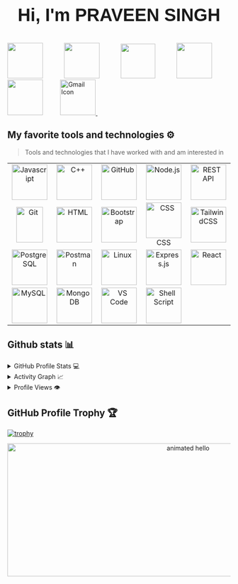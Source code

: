  # <p align="center" style="font-family: 'Cal Sans', sans-serif; font-size: 40; font-weight: bold;"> Hi, I'm PRAVEEN SINGH </p>

<div align="justify">
<a href="https://www.instagram.com/praveensingh.suryavanshi/" title='Follow me on Instagram'>
<img src="https://img.icons8.com/?size=100&id=5eT5OnLluNOx&format=png&color=000000" width="80" height="80"></a>
 &nbsp;&nbsp;&nbsp;&nbsp;&nbsp;&nbsp;&nbsp;&nbsp;
<a href="https://www.twitter.com/praveensuryav13/" title='Follow me on Twitter'>
<img src="https://img.icons8.com/?size=100&id=R2tXmQrmni1l&format=png&color=000000" width="80" height="80"></a>
&nbsp;&nbsp;&nbsp;&nbsp;&nbsp;&nbsp;&nbsp;&nbsp;
<a href="https://www.linkedin.com/in/praveensingh-in/" title='Follow me on LinkedIn'>
<img src="https://img.icons8.com/?size=100&id=60ZV_wYC0BM2&format=png&color=000000" width="78" height="78"></a>
&nbsp;&nbsp;&nbsp;&nbsp;&nbsp;&nbsp;&nbsp;&nbsp;
<a href="https://t.me/praveensingh1/" title='Follow me on Telegram'>
<img src="https://img.icons8.com/?size=100&id=UIL5ogsYIbpU&format=png&color=000000" width="80" height="80"></a>
&nbsp;&nbsp;&nbsp;&nbsp;&nbsp;&nbsp;&nbsp;&nbsp;
<a href="https://reddit.com/user/praveensingh-reddit//" title='Follow me on reddit'>
<img src="https://img.icons8.com/?size=100&id=kshUdu5u4FCX&format=png&color=000000" width="80" height="80"></a>
&nbsp;&nbsp;&nbsp;&nbsp;&nbsp;&nbsp;&nbsp;&nbsp;
<a href="mailto:praveensuryavanshi.dev@gmail.com" title="Mail to me">
  <img src="https://img.icons8.com/?size=100&id=nQ4dZIRCI0nW&format=png&color=000000" width="80" height="80" alt="Gmail Icon">
</a>
&nbsp;&nbsp;&nbsp;&nbsp;&nbsp;&nbsp;&nbsp;&nbsp;


</div>

## My favorite tools and technologies ⚙️

> Tools and technologies that I have worked with and am interested in

<table>
  <tr >
    <td align="center" width="96">
      <img src="https://user-images.githubusercontent.com/74038190/212257454-16e3712e-945a-4ca2-b238-408ad0bf87e6.gif" alt="Javascript" width="80" height="80" />
      <br>
    </td>
    <td align="center" width="96">
      <img src="https://techstack-generator.vercel.app/cpp-icon.svg" alt="C++" width="80" height="80" />
      <br>
    </td>
    <td align="center" width="96">
      <img src="https://user-images.githubusercontent.com/74038190/212257468-1e9a91f1-b626-4baa-b15d-5c385dfa7ed2.gif" alt="GitHub" width="80" height="80" />
      <br>
    </td>
    <td align="center" width="96">
      <img src="https://user-images.githubusercontent.com/74038190/212257460-738ff738-247f-4445-a718-cdd0ca76e2db.gif" alt="Node.js" width="80" height="80" />
      <br>
    </td>
    <td align="center" width="96">
      <img src="https://techstack-generator.vercel.app/restapi-icon.svg" alt="REST API" width="80" height="80" />
      <br>
    </td>
  </tr>
  <tr>
    <td align="center" width="96">
      <img src="https://user-images.githubusercontent.com/74038190/212281775-b468df30-4edc-4bf8-a4ee-f52e1aaddc86.gif" alt="Git" width="60" height="80" />
      <br>
    </td>
    <td align="center" width="96">
      <img src="https://github.com/Anmol-Baranwal/Cool-GIFs-For-GitHub/assets/74038190/29fd6286-4e7b-4d6c-818f-c4765d5e39a9" alt="HTML" width="80" height="80" />
      <br>
    </td>
    <td align="center" width="96">
      <img src="https://user-images.githubusercontent.com/74038190/212280805-9bcb336b-8c55-46a8-abf8-ff286ab55472.gif" alt="Bootstrap" width="80" height="80" />
      <br>
    </td>
    <td align="center" width="96">
      <img src="https://github.com/Anmol-Baranwal/Cool-GIFs-For-GitHub/assets/74038190/67f477ed-6624-42da-99f0-1a7b1a16eecb" alt="CSS" width="80" height="80" />
      <br>CSS
    </td>
    <td align="center" width="96">
      <img src="https://skillicons.dev/icons?i=tailwind" alt="TailwindCSS" width="80" height="80" />
      <br>
    </td>
  </tr>
  <tr>
    <td align="center" width="96">
      <img src="https://img.icons8.com/?size=100&id=LwQEs9KnDgIo&format=png&color=000000" alt="PostgreSQL" width="80" height="80" />
      <br>
    </td>
    <td align="center" width="96">
      <img src="https://skillicons.dev/icons?i=postman" alt="Postman" width="80" height="80" />
      <br>
    </td>
    <td align="center" width="96">
      <img src="https://github.com/user-attachments/assets/e29f9863-0fba-4749-822a-d43b4a62cb70" alt="Linux" width="80" height="80" />
      <br>
    </td>
    <td align="center" width="96">
      <img src="https://github.com/Anmol-Baranwal/Cool-GIFs-For-GitHub/assets/74038190/1a797f46-efe4-41e6-9e75-5303e1bbcbfa" alt="Express.js" width="80" height="80" />
      <br>
    </td>
    <td align="center" width="96">
      <img src="https://camo.githubusercontent.com/0fcf9befefc83e207ed36bdeb3ac4f6c99132571ddb0f44e7a6ac872b0723352/68747470733a2f2f74656368737461636b2d67656e657261746f722e76657263656c2e6170702f72656163742d69636f6e2e737667" alt="React" width="80" height="80" />
      <br>
    </td>
  </tr>
  <tr>
    <td align="center" width="96">
      <img src="https://camo.githubusercontent.com/3ed284d0ecd9fcccabf0711e2cad6bbec412e417bcfb1da25502a1ed9adbaf78/68747470733a2f2f74656368737461636b2d67656e657261746f722e76657263656c2e6170702f6d7973716c2d69636f6e2e737667" alt="MySQL" width="80" height="80" />
      <br>
    </td>
    <td align="center" width="96">
      <img src="https://github.com/Anmol-Baranwal/Cool-GIFs-For-GitHub/assets/74038190/398b19b1-9aae-4c1f-8bc0-d172a2c08d68" alt="MongoDB" width="80" height="80" />
      <br>
    </td>
    <td align="center" width="96">
      <img src="https://user-images.githubusercontent.com/74038190/212257465-7ce8d493-cac5-494e-982a-5a9deb852c4b.gif" alt="VS Code" width="80" height="80" />
      <br>
    </td>
    <td align="center" width="96">
      <img src="https://bashlogo.com/img/symbol/svg/full_colored_dark.svg" alt="Shell Script" width="80" height="80" title="Shell Script" />
      <br>
    </td>
  </tr>
</table>

## Github stats 📊

<details>
  <summary>GitHub Profile Stats 💻</summary>
  <br/>
    <a href="https://github.com/anuraghazra/github-readme-stats"><img alt="praveen's Github Stats" src="https://github-readme-stats.vercel.app/api/?username=praveensingh-git&show_icons=true&count_private=true&theme=default&hide_border=true&bg_color=fff&title_color=00E676&icon_color=00E676" height="192px"/></a>
  <a href="https://github.com/anuraghazra/github-readme-stats"><img alt="rzashakeri's Top Languages" src="https://github-readme-stats.vercel.app/api/top-langs/?username=praveensingh-git&langs_count=8&layout=compact&theme=default&hide_border=true&bg_color=fff&title_color=000&icon_color=000&hide=Jupyter%20Notebook" height="192px"/></a>
  <br/>
</details>

<details>
  <summary>Activity Graph 📈</summary>
  <br/>

[![Praveen's github activity graph](https://github-readme-activity-graph.vercel.app/graph?username=praveensingh-git&bg_color=ffffff&color=000000&line=04e61b&point=403d3d&area=true&hide_border=true)](https://github.com/ashutosh00710/github-readme-activity-graph)

</details>

<details>
  <summary>Profile Views 👁️</summary>
  <br/>
  <img src="https://komarev.com/ghpvc/?username=praveensingh-git&label=PROFILE+VIEWS&style=for-the-badge&color=brightgreen">

</details>

## GitHub Profile Trophy 🏆

[![trophy](https://github-profile-trophy.vercel.app/?username=praveensingh-git&row=1&margin-w=40)](https://github.com/ryo-ma/github-profile-trophy)

<div align="center">

<img src="https://github.com/Anmol-Baranwal/Cool-GIFs-For-GitHub/assets/74038190/9be4d344-6782-461a-b5a6-32a07bf7b34e" width="800" height='300' alt="animated hello">
